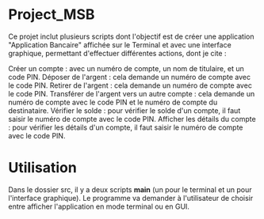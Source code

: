 # Project_MSB

Ce projet inclut plusieurs scripts dont l'objectif est de créer une application "Application Bancaire" affichée sur le Terminal et avec une interface graphique, permettant d'effectuer différentes actions, dont je cite :

Créer un compte : avec un numéro de compte, un nom de titulaire, et un code PIN.
Déposer de l'argent : cela demande un numéro de compte avec le code PIN.
Retirer de l'argent : cela demande un numéro de compte avec le code PIN.
Transférer de l'argent vers un autre compte : cela demande un numéro de compte avec le code PIN et le numéro de compte du destinataire.
Vérifier le solde : pour vérifier le solde d'un compte, il faut saisir le numéro de compte avec le code PIN.
Afficher les détails du compte : pour vérifier les détails d'un compte, il faut saisir le numéro de compte avec le code PIN.




# Utilisation

Dans le dossier src, il y a deux scripts __main__ (un pour le terminal et un pour l'interface graphique). Le programme va demander à l'utilisateur de choisir entre afficher l'application en mode terminal ou en GUI.

